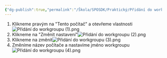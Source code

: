 ```yaml
---
{"dg-publish":true,"permalink":"/Škola/SPOSDK/Praktický/Přidání do workgroupu/","created":"2024-04-20T20:40:51.901+02:00","updated":"2024-04-20T22:04:16.034+02:00"}
---
```


1. Klikneme pravým na "Tento počítač" a otevřeme vlastnosti![Přidání do workgroupu (1).png](/img/user/%C5%A0kola/SPOSDK/Praktick%C3%BD/Screenshoty/P%C5%99id%C3%A1n%C3%AD%20do%20workgroupu/P%C5%99id%C3%A1n%C3%AD%20do%20workgroupu%20(1).png)
2. Klikneme na "Změnit nastavení"![Přidání do workgroupu (2).png](/img/user/%C5%A0kola/SPOSDK/Praktick%C3%BD/Screenshoty/P%C5%99id%C3%A1n%C3%AD%20do%20workgroupu/P%C5%99id%C3%A1n%C3%AD%20do%20workgroupu%20(2).png)
3. Klikneme na změnit![Přidání do workgroupu (3).png](/img/user/%C5%A0kola/SPOSDK/Praktick%C3%BD/Screenshoty/P%C5%99id%C3%A1n%C3%AD%20do%20workgroupu/P%C5%99id%C3%A1n%C3%AD%20do%20workgroupu%20(3).png)
4. Změníme název počítače a nastavíme jméno workgroupu![Přidání do workgroupu (4).png](/img/user/%C5%A0kola/SPOSDK/Praktick%C3%BD/Screenshoty/P%C5%99id%C3%A1n%C3%AD%20do%20workgroupu/P%C5%99id%C3%A1n%C3%AD%20do%20workgroupu%20(4).png)